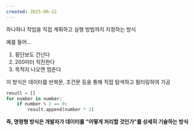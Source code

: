 ```yaml
---
created: 2025-06-22
---
```

하나하나 작업을 직접 계획하고 실행 방법까지 지정하는 방식

예를 들어...
1. 횡단보도 건넌다
2. 200미터 직진한다
3. 목적지 나오면 멈춘다

이 방식은 데이터를 반복문, 조건문 등을 통해 직접 탐색하고 필터링하여 가공

```python
resutl = []
for number in number:
	if number % 2 == 0:
		result.append(number * 2)
```

**즉, 명령형 방식은 개발자가 데이터를 "어떻게 처리할 것인가"를 상세히 기술하는 방식**